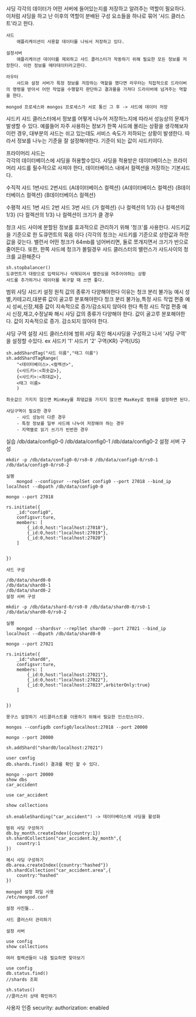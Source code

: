 샤딩
    각각의 데이터가 어떤 서버에 들어있는지를 저장하고 알려주는 역할이 필요하다.
    이처럼 샤딩을 하고 난 이후의 역할이 분배된 구성 요소들을 하나로 묶어 '샤드 클러스트'라고 한다.

    샤드 
        애플리케이션이 사용할 데이터를 나눠서 저장하고 있다.

    설정서버
        애플리케이션 데이터를 제외하고 샤드 클러스터가 작동하기 위해 필요한 모든 정보를 저장한다. 이런 정보를 메타데이터라고한다.

    라우터
        샤드와 설정 서버가 특정 정보를 저장하는 역할을 했다면 라우터는 직접적으로 드라이버의 명령을 받아서 어떤 작업을 수행할지 판단하고 결과물을 가져다 드라이버에 넘겨주는 역할을 한다.
    
    mongod 프로세스와 mongos 프로세스가 서로 통신 그 후 -> 샤드에 데이터 저장

샤드키
    샤드 클러스터에서 정보를 어떻게 나누어 저장하느지에 따라서 성능상의 문제가 발생할 수 있다. 예를들어 자주 사용하는 정보가 한쪽 샤드에 몰리는 상황을 생각해보자
    이런 경우, 대부분의 샤드는 쉬고 있는데도 서비스 속도가 저하되는 상황이 발생한다. 
    따라서 정보를 나누는 기준을 잘 설정해야한다. 기준이 되는 값이 샤드키이다.

프라이머리 샤드는   
    각각의 데이터베이스에 샤딩을 허용할수있다. 샤딩을 적용받은 데이터베이스는 프라이머리 샤드를 필수적으로 사져야 한다,
    데이터베이스 내에서 컬렉션을 저장하는 기본샤드다.


수직적 샤드
    1번샤드                                             2번샤드
    {A데이터베이스 컬렉션} {A데이터베이스 컬렉션}       {B데이터베이스 컬렉션} {B데이터베이스 컬렉션}

수평적 샤드
    1번 샤드                        2번 샤드            3번 샤드
    {가 컬렉션} {나 컬렉션의 1/3}   {나 컬렉션의 1/3}   {다 컬렉션의 1/3}
    나 컬렉션이 크기가 클 경우

청크
    샤드 사이에 분할된 정보를 효과적으로 관리하기 위해 '청크'를 사용한다. 샤드키값을 기준으로 한 도큐먼트의 묶음 이다 (각각의 청크는 샤드키를 기준으로 상한값과 하한값을 갖는다.
밸런서
    어떤 청크가 64mb를 넘어버리면, 둘로 쪼개지면서 크기가 반으로 줄어든다. 또한, 한쪽 샤드에 청크가 몰릴경우 샤드 클러스터의 밸런스가 샤드사이의 청크를 교환해준다
    
    sh.stopbalancer()
    도큐먼트가 대량으로 입력되거나 삭제되어서 밸런싱을 머추어야하는 상황
    샤드를 추가하거나 데이터를 복구할 때 쓰면 좋다.


범위 샤딩
샤드키 설정 원칙
    값의 종류가 다양해야한다 이유는 청크 분리 불가능 예시 성별,카테고리,대분류
    값이 골고루 분포해야한다       청크 분리 불가능,특정 샤드 작업 편중 예시 성씨,신장,체중
    값이 지속적으로 증가/감소되지 않아야 한다        특정 샤드 작업 편중 예시 신장,재고,수정날짜
해시 샤딩
    값의 종류가 다양해야 한다.
    값이 골고루 분포해야한다.
    값이 지속적으로 증가. 감소되지 않아야 한다.

샤딩 구역 설정
    샤드 클러스터에 범위 샤딩 혹인 해시샤딩을 구성하고 나서 '샤딩 구역' 을 설정할 수있다. 
    ex 샤드키 '1'           샤드키 '2'
       구역{KR}             구역{US}

    sh.addShardTag("샤드 이름","태그 이름")
    sh.addShardTagRange(
        "<데이터베이스>.<컬렉션>",
        {<샤드키>:<최솟값>},
        {<샤드키>:<최대값>},
        <태그 이름>
        )

    최솟값으 가지지 않으면 MinKey를 최댃값을 가지지 않으면 MaxKey로 범위를 설정하면 된다.

    샤딩구역이 필요한 경우
        - 샤드 성능이 다른 경우
        - 특정 정보를 일부 샤드에 나누어 저장해야 하는 경우
        - 지역별로 읽기 쓰기가 빈번한 경우

실습
    /db/data/config0-0
    /db/data/config0-1
    /db/data/config0-2
    설정 서버 구성

    mkdir -p /db/data/config0-0/rs0-0 /db/data/config0-0/rs0-1 /db/data/config0-0/rs0-2

    실행
        mongod --configsvr --replSet config0 --port 27018 --bind_ip localhost --dbpath /db/data/config0-0
    
    mongo --port 27018

    rs.initiate({
        _id:"config0",
        configsvr:ture,
        members: [
            {_id:0,host:"localhost:27018"},
            {_id:0,host:"localhost:27019"},
            {_id:0,host:"localhost:27020"}
        ]


    })

    샤드 구성

    /db/data/shard0-0
    /db/data/shard0-1
    /db/data/shard0-2
    설정 서버 구성

    mkdir -p /db/data/shard-0/rs0-0 /db/data/shard0-0/rs0-1 /db/data/shard0-0/rs0-2

    실행
        mongod --shardsvr --replSet shard0 --port 27021 --bind_ip localhost --dbpath /db/data/shard0-0
    
    mongo --port 27021

    rs.initiate({
        _id:"shard0",
        configsvr:ture,
        members: [
            {_id:0,host:"localhost:27021"},
            {_id:0,host:"localhost:27022"},
            {_id:0,host:"localhost:27023",arbiterOnly:true}
        ]


    })

    몽구스 설정하기 샤드클러스트를 이용하기 위해서 필요한 인스턴스이다.

    mongos --configdb config0/localhost:27018 --port 20000

    mongo --port 20000 

    sh.addShard("shard0/localhost:27021")

    user config
    db.shards.find() 결과를 확인 할 수 있다.

    mongo --port 20000
    show dbs
    car_accident

    use car_accident

    show collections

    sh.enableSharding("car_accident") -> 데이터베이스에 샤딩을 활성화

    범위 샤딩 구성하기
    db.by_month.createIndex({country:1})
    sh.shardCollection("car_accident.by_month",{
        country:1
    })

    헤시 샤딩 구성하기
    db.area.createIndex({country:"hashed"})
    sh.shardCollection("car_accident.area",{
        country:"hashed"
    })

    mongod 설정 파일 사용
    /etc/mongod.conf

    설정 사진들..

    샤드 클러스터 관리하기

    설정 서버 
    
    use config 
    show collections 

    여러 컬렉션들이 나옴 필요하면 찾아보기 

    use config
    db.status.find()
    //shards 조회

    sh.status() 
    //클러스터 상태 확인하기
    
사용자 인증
    security:
        authorization: enabled